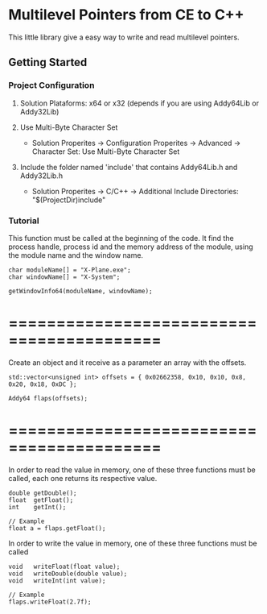 # Multilevel Pointers from CE to C++

This little library give a easy way to write and read multilevel pointers. 

## Getting Started

### Project Configuration

1. Solution Plataforms: x64 or x32 (depends if you are using Addy64Lib or Addy32Lib) 

2. Use Multi-Byte Character Set 
   - Solution Properites -> Configuration Properites -> Advanced -> Character Set: Use Multi-Byte Character Set

3. Include the folder named 'include' that contains Addy64Lib.h and Addy32Lib.h
   - Solution Properites -> C/C++ -> Additional Include Directories: "$(ProjectDir)include"


### Tutorial
This function must be called at the beginning of the code.
It find the process handle, process id and the memory address of the module, using the module name and the window name.
```
char moduleName[] = "X-Plane.exe";
char windowName[] = "X-System";

getWindowInfo64(moduleName, windowName);
```
==========================================
==========================================
Create an object and it receive as a parameter an array with the offsets.
```
std::vector<unsigned int> offsets = { 0x02662358, 0x10, 0x10, 0x8, 0x20, 0x18, 0xDC };

Addy64 flaps(offsets);
```
==========================================
==========================================
In order to read the value in memory, one of these three functions must be called, each one returns its respective value.
```
double getDouble();
float  getFloat();
int    getInt();

// Example
float a = flaps.getFloat();
```
In order to write the value in memory, one of these three functions must be called
```
void   writeFloat(float value);
void   writeDouble(double value);
void   writeInt(int value);

// Example
flaps.writeFloat(2.7f);
```

